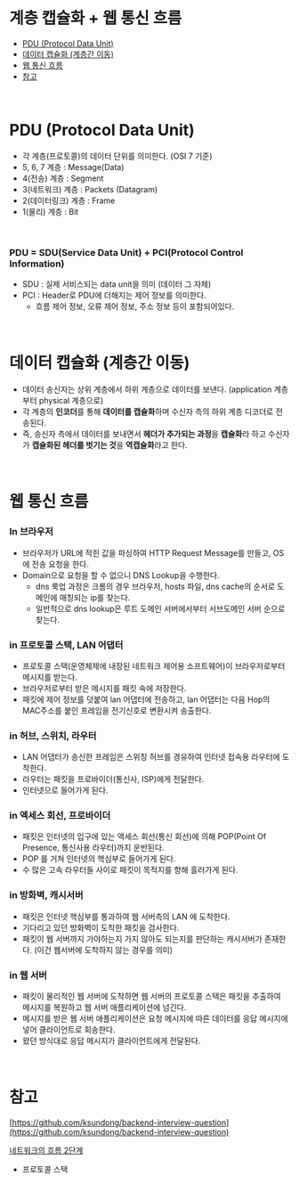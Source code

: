 # 계층 캡슐화 + 웹 통신 흐름
- [PDU (Protocol Data Unit)](#pdu-protocol-data-unit)
- [데이터 캡슐화 (계층간 이동)](#데이터-캡슐화-계층간-이동)
- [웹 통신 흐름](#웹-통신-흐름)
- [참고](#참고)

</br>

# PDU (Protocol Data Unit)

- 각 계층(프로토콜)의 데이터 단위를 의미한다. (OSI 7 기준)
- 5, 6, 7 계층 : Message(Data)
- 4(전송) 계층 : Segment
- 3(네트워크) 계층 : Packets (Datagram)
- 2(데이터링크) 계층 : Frame
- 1(물리) 계층 : Bit
</br>

### PDU = SDU(Service Data Unit) + PCI(Protocol Control Information)

- SDU : 실제 서비스되는 data unit을 의미 (데이터 그 자체)
- PCI : Header로 PDU에 더해지는 제어 정보를 의미한다.
    - 흐름 제어 정보, 오류 제어 정보, 주소 정보 등이 포함되어있다.
</br>    

# 데이터 캡슐화 (계층간 이동)

- 데이터 송신자는 상위 계층에서 하위 계층으로 데이터를 보낸다. (application 계층부터 physical 계층으로)
- 각 계층의 **인코더**를 통해 **데이터를 캡슐화**하며 수신자 측의 하위 계층 디코더로 전송된다.
- 즉, 송신자 측에서 데이터를 보내면서 **헤더가 추가되는 과정**을 **캡슐화**라 하고 수신자가 **캡슐화된 헤더를 벗기는 것**을 **역캡슐화**라고 한다.

</br> 

# 웹 통신 흐름

### In 브라우저

- 브라우저가 URL에 적힌 값을 파싱하여 HTTP Request Message를 만들고, OS에 전송 요청을 한다.
- Domain으로 요청을 할 수 없으니 DNS Lookup을 수행한다.
    - dns 룩업 과정은 크롬의 경우 브라우저, hosts 파일, dns cache의 순서로 도메인에 매칭되는 ip를 찾는다.
    - 일반적으로 dns lookup은 루트 도메인 서버에서부터 서브도메인 서버 순으로 찾는다.

### in 프로토콜 스택, LAN 어댑터

- 프로토콜 스택(운영체제에 내장된 네트워크 제어용 소프트웨어)이 브라우저로부터 메시지를 받는다.
- 브라우저로부터 받은 메시지를 패킷 속에 저장한다.
- 패킷에 제어 정보를 덧붙여 lan 어댑터에 전송하고, lan 어댑터는 다음 Hop의 MAC주소를 붙인 프레임을 전기신호로 변환시켜 송출한다.

### in 허브, 스위치, 라우터

- LAN 어댑터가 송신한 프레임은 스위칭 허브를 경유하여 인터넷 접속용 라우터에 도착한다.
- 라우터는 패킷을 프로바이더(통신사, ISP)에게 전달한다.
- 인터넷으로 들어가게 된다.

### in 엑세스 회선, 프로바이더

- 패킷은 인터넷의 입구에 있는 액세스 회선(통신 회선)에 의해 POP(Point Of Presence, 통신사용 라우터)까지 운반된다.
- POP 를 거쳐 인터넷의 핵심부로 들어가게 된다.
- 수 많은 고속 라우터들 사이로 패킷이 목적지를 향해 흘러가게 된다.

### in 방화벽, 캐시서버

- 패킷은 인터넷 핵심부를 통과하여 웹 서버측의 LAN 에 도착한다.
- 기다리고 있던 방화벽이 도착한 패킷을 검사한다.
- 패킷이 웹 서버까지 가야하는지 가지 않아도 되는지를 판단하는 캐시서버가 존재한다. (이건 웹서버에 도착하지 않는 경우를 의미)

### in 웹 서버

- 패킷이 물리적인 웹 서버에 도착하면 웹 서버의 프로토콜 스택은 패킷을 추출하여 메시지를 복원하고 웹 서버 애플리케이션에 넘긴다.
- 메시지를 받은 웹 서버 애플리케이션은 요청 메시지에 따른 데이터를 응답 메시지에 넣어 클라이언트로 회송한다.
- 왔던 방식대로 응답 메시지가 클라이언트에게 전달된다.

</br> 

# 참고

[https://github.com/ksundong/backend-interview-question](https://github.com/ksundong/backend-interview-question)

[네트워크의 흐름 2단계](https://willseungh0.tistory.com/144)

- 프로토콜 스택